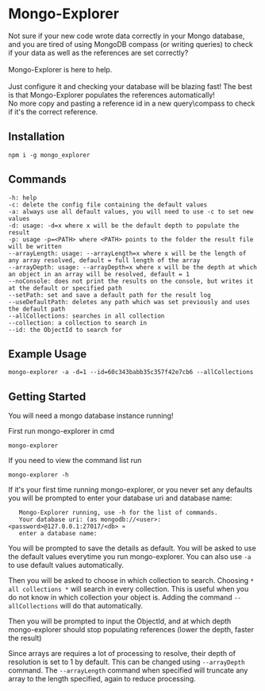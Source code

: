 # Mongo-Explorer
Not sure if your new code wrote data correctly in your Mongo database, and you are tired of using MongoDB compass (or writing queries) to check if your data as well as the references are set correctly?
<br><br>Mongo-Explorer is here to help. 
<br><br>Just configure it and checking your database will be blazing fast! The best is that Mongo-Explorer populates the references automatically! 
<br>No more copy and pasting a reference id in a new query\compass to check if it's the correct reference.

## Installation

```npm i -g mongo_explorer```

## Commands

    -h: help
    -c: delete the config file containing the default values
    -a: always use all default values, you will need to use -c to set new values
    -d: usage: -d=x where x will be the default depth to populate the result
    -p: usage -p=<PATH> where <PATH> points to the folder the result file will be written
    --arrayLength: usage: --arrayLength=x where x will be the length of any array resolved, default = full length of the array
    --arrayDepth: usage: --arrayDepth=x where x will be the depth at which an object in an array will be resolved, default = 1
    --noConsole: does not print the results on the console, but writes it at the default or specified path
    --setPath: set and save a default path for the result log
    --useDefaultPath: deletes any path which was set previously and uses the default path
    --allCollections: searches in all collection
    --collection: a collection to search in
    --id: the ObjectId to search for

## Example Usage

    mongo-explorer -a -d=1 --id=60c343babb35c357f42e7cb6 --allCollections

## Getting Started
You will need a mongo database instance running! 

First run mongo-explorer in cmd
    
```mongo-explorer```

If you need to view the command list run

```mongo-explorer -h```

If it's your first time running mongo-explorer, or you never set any defaults
you will be prompted to enter your database uri and database name:

```
   Mongo-Explorer running, use -h for the list of commands.
   Your database uri: (as mongodb://<user>:<password>@127.0.0.1:27017/<db> »
   enter a database name:
```
 You will be prompted to save the details as default. You will be asked to use the default values everytime you run mongo-explorer.
 You can also use `-a` to use default values automatically.

Then you will be asked to choose in which collection to search. Choosing `* all collections *` will search in every collection. 
This is useful when you do not know in which collection your object is. Adding the command `--allCollections` will do that automatically.

Then you will be prompted to input the ObjectId, and at which depth mongo-explorer should stop populating references (lower the depth, faster the result)

Since arrays are requires a lot of processing to resolve, their depth of resolution is set to 1 by default.
This can be changed using `--arrayDepth` command. The `--arrayLength` command when specified will truncate any array to the length specified, again to reduce processing.
    
